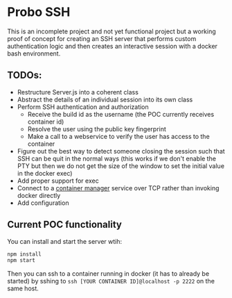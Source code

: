 # Probo SSH

This is an incomplete project and not yet functional project but a working
proof of concept for creating an SSH server that performs custom
authentication logic and then creates an interactive session with a docker
bash environment.

## TODOs:

  - Restructure Server.js into a coherent class
  - Abstract the details of an individual session into its own class
  - Perform SSH authentication and authorization
    - Receive the build id as the username (the POC currently receives container id)
    - Resolve the user using the public key fingerprint
    - Make a call to a webservice to verify the user has access to the container
  - Figure out the best way to detect someone closing the session such that SSH can be quit in the normal ways (this works if we don't enable the PTY but then we do not get the size of the window to set the initial value in the docker exec)
  - Add proper support for exec
  - Connect to a [container manager](https://github.com/ProboCI/probo/blob/master/lib/ContainerManager.js) service over
    TCP rather than invoking docker directly
  - Add configuration

## Current POC functionality

You can install and start the server wtih:

```` bash
npm install
npm start
````

Then you can ssh to a container running in docker (it has to already be started)
by sshing to `ssh [YOUR CONTAINER ID]@localhost -p 2222` on the same host.
